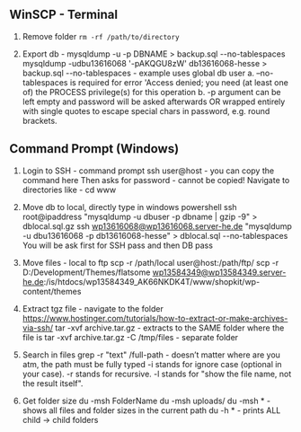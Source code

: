 ## WinSCP - Terminal
1. Remove folder
`rm -rf /path/to/directory`

2. Export db - mysqldump -u -p DBNAME > backup.sql --no-tablespaces
  mysqldump -udbu13616068 '-pAKQGU8zW' db13616068-hesse > backup.sql --no-tablespaces - example uses global db user
a. –no-tablespaces is required for error 'Access denied; you need (at least one of) the PROCESS privilege(s) for this operation
b. -p argument can be left empty and password will be asked afterwards OR wrapped entirely with single quotes to escape special chars in password, e.g. round brackets.

## Command Prompt (Windows)
1. Login to SSH - command prompt
ssh user@host - you can copy the command here
Then asks for password - cannot be copied!
Navigate to directories like - cd www

2. Move db to local, directly type in windows powershell ssh root@ipaddress "mysqldump -u dbuser -p dbname | gzip -9" > dblocal.sql.gz
ssh wp13616068@wp13616068.server-he.de "mysqldump -u dbu13616068 -p db13616068-hesse" > dblocal.sql --no-tablespaces
You will be ask first for SSH pass and then DB pass

3. Move files - local to ftp
scp -r /path/local user@host:/path/ftp/
scp -r D:/Development/Themes/flatsome wp13584349@wp13584349.server-he.de:/is/htdocs/wp13584349_AK66NKDK4T/www/shopkit/wp-content/themes

4. Extract tgz file - navigate to the folder https://www.hostinger.com/tutorials/how-to-extract-or-make-archives-via-ssh/
tar -xvf archive.tar.gz - extracts to the SAME folder where the file is
tar -xvf archive.tar.gz -C /tmp/files - separate folder
5. Search in files
grep -r "text" /full-path - doesn’t matter where are you atm, the path must be fully typed
-i stands for ignore case (optional in your case).
-r stands for recursive.
-l stands for "show the file name, not the result itself".

6. Get folder size du -msh FolderName
du -msh uploads/
du -msh * - shows all files and folder sizes in the current path
du -h * - prints ALL child -> child folders
